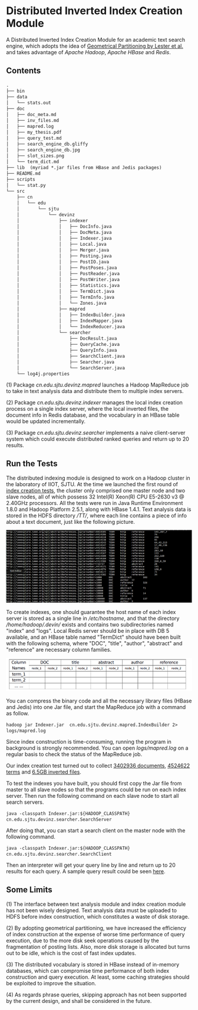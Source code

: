 # Distributed Inverted Index Creation Module

A Distributed Inverted Index Creation Module for an academic text search engine, 
which adopts the idea of [Geometrical Partitioning by Lester et al.](http://dl.acm.org/citation.cfm?id=1099739) 
and takes advantage of _Apache Hadoop_, _Apache HBase_ and _Redis_.

## Contents

	.
	├── bin
	├── data
	│   └── stats.out
	├── doc
	│   ├── doc_meta.md
	│   ├── inv_files.md
	│   ├── mapred.log
	│   ├── my_thesis.pdf
	│   ├── query_test.md
	│   ├── search_engine_db.gliffy
	│   ├── search_engine_db.jpg
	│   ├── slot_sizes.png
	│   └── term_dict.md
	├── lib  (myriad *.jar files from HBase and Jedis packages)
	├── README.md
	├── scripts
	│   └── stat.py
	└── src
		├── cn
		│   └── edu
		│       └── sjtu
		│           └── devinz
		│               ├── indexer
		│               │   ├── DocInfo.java
		│               │   ├── DocMeta.java
		│               │   ├── Indexer.java
		│               │   ├── Local.java
		│               │   ├── Merger.java
		│               │   ├── Posting.java
		│               │   ├── PostIO.java
		│               │   ├── PostPoses.java
		│               │   ├── PostReader.java
		│               │   ├── PostWriter.java
		│               │   ├── Statistics.java
		│               │   ├── TermDict.java
		│               │   ├── TermInfo.java
		│               │   └── Zones.java
		│               ├── mapred
		│               │   ├── IndexBuilder.java
		│               │   ├── IndexMapper.java
		│               │   └── IndexReducer.java
		│               └── searcher
		│                   ├── DocResult.java
		│                   ├── QueryCache.java
		│                   ├── QueryInfo.java
		│                   ├── SearchClient.java
		│                   ├── Searcher.java
		│                   └── SearchServer.java
		└── log4j.properties

(1) Package _cn.edu.sjtu.devinz.mapred_ launches a Hadoop MapReduce job to take in text analysis data and distribute them to multiple index servers.

(2) Package _cn.edu.sjtu.devinz.indexer_ manages the local index creation process on a single index server, where the local inverted files, the document info in Redis database, and the vocabulary in an HBase table would be updated incrementally.

(3) Package _cn.edu.sjtu.devinz.searcher_ implements a naive client-server system which could execute distributed ranked queries and return up to 20 results.

## Run the Tests

The distributed indexing module is designed to work on a Hadoop cluster in the laboratory of IIOT, SJTU.
At the time we launched the first round of [index creation tests](doc/mapred.log), the cluster only comprised one master node and two slave nodes, all of which possess 32 Intel(R) Xeon(R) CPU E5-2630 v3 @ 2.40GHz processors.
All the tests were run in Java Runtime Environment 1.8.0 and Hadoop Platform 2.5.1, along with HBase 1.4.1.
Text analysis data is stored in the HDFS directory _/TT/_, where each line contains a piece of info about a text document, just like the following picture.

![tt\_data](doc/tt_data.png)

To create indexes, one should guarantee the host name of each index server is stored as a single line in _/etc/hostname_, 
and that the directory _/home/hadoop/.devin/_ exists and contains two subdirectories named "index" and "logs".
Local Redis server should be in place with DB 5 available, 
and an HBase table named "TermDict" should have been built with the following schema, 
where "DOC", "title", "author", "abstract" and "reference" are necessary column families.

![dict\_schema](doc/dict_schema.png)

You can compress the binary code and all the necessary library files (HBase and Jedis) into one Jar file, 
and start the MapReduce job with a command as follow.

	hadoop jar Indexer.jar  cn.edu.sjtu.devinz.mapred.IndexBuilder 2> logs/mapred.log

Since index construction is time-consuming, running the program in background is strongly recommended.
You can open _logs/mapred.log_ on a regular basis to check the status of the MapReduce job.

Our index creation test turned out to collect [3402936 documents](doc/term_dict.md), [4524622 terms](doc/doc_meta.md) 
and [6.5GB inverted files](doc/inv_files.md).

To test the indexes you have built, you should first copy the Jar file from master to all slave nodes 
so that the programs could be run on each index server.
Then run the following command on each slave node to start all search servers.

	java -classpath Indexer.jar:${HADOOP_CLASSPATH} cn.edu.sjtu.devinz.searcher.SearchServer

After doing that, you can start a search client on the master node with the following command.

	java -classpath Indexer.jar:${HADOOP_CLASSPATH}  cn.edu.sjtu.devinz.searcher.SearchClient

Then an interpreter will get your query line by line and return up to 20 results for each query.
A sample query result could be seen [here](doc/query_test.md).

## Some Limits

(1) The interface between text analysis module and index creation module has not been wisely designed.
Text analysis data must be uploaded to HDFS before index construction, which constitutes a waste of disk storage.

(2) By adopting geometrical partitioning, we have increased the efficiency of index construction 
at the expense of worse time performance of query execution,
 due to the more disk seek operations caused by the fragmentation of posting lists.
Also, more disk storage is allocated but turns out to be idle, which is the cost of fast index updates.

(3) The distributed vocabulary is stored in HBase instead of in-memory databases, which can compromise time performance of both index construction and query execution.
At least, some caching strategies should be exploited to improve the situation.

(4) As regards phrase queries, skipping approach has not been supported by the current design, and shall be considered in the future.

